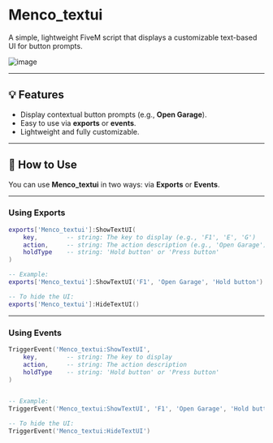 # Menco_textui

A simple, lightweight FiveM script that displays a customizable text-based UI for button prompts.

![image](https://github.com/user-attachments/assets/785dcbd4-c4f6-4cdc-bd01-46cef24901c8)

---

## 💡 Features

* Display contextual button prompts (e.g., **Open Garage**).
* Easy to use via **exports** or **events**.
* Lightweight and fully customizable.

---

## 🚀 How to Use

You can use **Menco_textui** in two ways: via **Exports** or **Events**.

---

### Using Exports

```lua
exports['Menco_textui']:ShowTextUI(
    key,        -- string: The key to display (e.g., 'F1', 'E', 'G')
    action,     -- string: The action description (e.g., 'Open Garage')
    holdType    -- string: 'Hold button' or 'Press button'
)

-- Example:
exports['Menco_textui']:ShowTextUI('F1', 'Open Garage', 'Hold button')

-- To hide the UI:
exports['Menco_textui']:HideTextUI()
```

---

### Using Events

```lua
TriggerEvent('Menco_textui:ShowTextUI',
    key,        -- string: The key to display
    action,     -- string: The action description
    holdType    -- string: 'Hold button' or 'Press button'
)


-- Example:
TriggerEvent('Menco_textui:ShowTextUI', 'F1', 'Open Garage', 'Hold button')

-- To hide the UI:
TriggerEvent('Menco_textui:HideTextUI')
```
